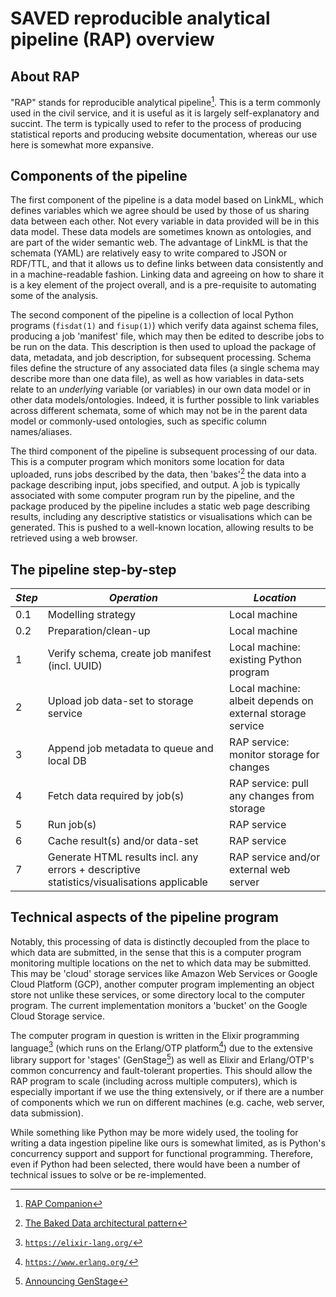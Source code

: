# SAVED reproducible analytical pipeline (RAP) overview

## About RAP

"RAP" stands for reproducible analytical pipeline[^1]. This is a term commonly used in the civil service, and it is useful as it is largely self-explanatory and succint. The term is typically used to refer to the process of producing statistical reports and producing website documentation, whereas our use here is somewhat more expansive.

## Components of the pipeline

The first component of the pipeline is a data model based on LinkML, which defines variables which we agree should be used by those of us sharing data between each other. Not every variable in data provided will be in this data model. These data models are sometimes known as ontologies, and are part of the wider semantic web. The advantage of LinkML is that the schemata (YAML) are relatively easy to write compared to JSON or RDF/TTL, and that it allows us to define links between data consistently and in a machine-readable fashion. Linking data and agreeing on how to share it is a key element of the project overall, and is a pre-requisite to automating some of the analysis.

The second component of the pipeline is a collection of local Python programs (`fisdat(1)` and `fisup(1)`) which verify data against schema files, producing a job 'manifest' file, which may then be edited to describe jobs to be run on the data. This description is then used to upload the package of data, metadata, and job description, for subsequent processing. Schema files define the structure of any associated data files (a single schema may describe more than one data file), as well as how variables in data-sets relate to an *underlying* variable (or variables) in our own data model or in other data models/ontologies. Indeed, it is further possible to link variables across different schemata, some of which may not be in the parent data model or commonly-used ontologies, such as specific column names/aliases. 

The third component of the pipeline is subsequent processing of our data. This is a computer program which monitors some location for data uploaded, runs jobs described by the data, then 'bakes'[^2] the data into a package describing input, jobs specified, and output. A job is typically associated with some computer program run by the pipeline, and the package produced by the pipeline includes a static web page describing results, including any descriptive statistics or visualisations which can be generated. This is pushed to a well-known location, allowing results to be retrieved using a web browser.

## The pipeline step-by-step

| *Step* | *Operation*                                        | *Location*                                                |
|--------|----------------------------------------------------|-----------------------------------------------------------|
| 0.1    | Modelling strategy                                 | Local machine                                             |
| 0.2    | Preparation/clean-up                               | Local machine                                             |
| 1      | Verify schema, create job manifest (incl. UUID)    | Local machine: existing Python program                    |
| 2      | Upload job data-set to storage service             | Local machine: albeit depends on external storage service |
| 3      | Append job metadata to queue and local DB          | RAP service: monitor storage for changes                  |
| 4      | Fetch data required by job(s)                      | RAP service: pull any changes from storage                |
| 5      | Run job(s)                                         | RAP service                                               |
| 6      | Cache result(s) and/or data-set                    | RAP service                                               |
| 7      | Generate HTML results incl. any errors + descriptive statistics/visualisations applicable | RAP service and/or external web server |

## Technical aspects of the pipeline program

Notably, this processing of data is distinctly decoupled from the place to which data are submitted, in the sense that this is a computer program monitoring multiple locations on the net to which data may be submitted. This may be 'cloud' storage services like Amazon Web Services or Google Cloud Platform (GCP), another computer program implementing an object store not unlike these services, or some directory local to the computer program. The current implementation monitors a 'bucket' on the Google Cloud Storage service.

The computer program in question is written in the Elixir programming language[^3] (which runs on the Erlang/OTP platform[^4]) due to the extensive library support for 'stages' (GenStage[^5]) as well as Elixir and Erlang/OTP's common concurrency and fault-tolerant properties. This should allow the RAP program to scale (including across multiple computers), which is especially important if we use the thing extensively, or if there are a number of components which we run on different machines (e.g. cache, web server, data submission).

While something like Python may be more widely used, the tooling for writing a data ingestion pipeline like ours is somewhat limited, as is Python's concurrency support and support for functional programming. Therefore, even if Python had been selected, there would have been a number of technical issues to solve or be re-implemented.

[^1]: [RAP Companion](https://ukgovdatascience.github.io/rap_companion/)
[^2]: [The Baked Data architectural pattern](https://simonwillison.net/2021/Jul/28/baked-data/)
[^3]: [`https://elixir-lang.org/`](https://elixir-lang.org/)
[^4]: [`https://www.erlang.org/`](https://www.erlang.org/)
[^5]: [Announcing GenStage](https://elixir-lang.org/blog/2016/07/14/announcing-genstage/)
